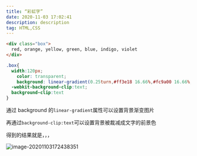 ```yaml
---
title: “彩虹字”
date: 2020-11-03 17:02:41
description: description
tag: HTML,CSS
---
```


```html
<div class="box">
  red, orange, yellow, green, blue, indigo, violet
</div>
```

```css
.box{
  width:120px;
    color: transparent;
    background: linear-gradient(0.25turn,#ff3e18 16.66%,#fc9a00 16.66%, #fc9a00 33.32%, #ffd800 33.32%, #ffd800 49.98%, #39ea7c 49.98%, #39ea7c 66.64%, #0bb2ff 66.64%, #0bb2ff 80.3%, #985aff 80.3%);
  -webkit-background-clip:text;
  background-clip:text
}
```

通过 background 的`linear-gradient`属性可以设置背景渐变图片

再通过`background-clip:text`可以设置背景被裁减成文字的前景色

得到的结果就是，，，

![image-20201103172438351](http://img.massivejohn.com/image-20201103172438351.png)

